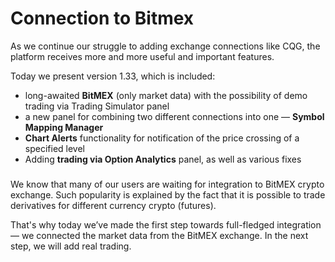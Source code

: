 # Connection to Bitmex

As we continue our struggle to adding exchange connections like CQG, the platform receives more and more useful and important features.

Today we present version 1.33, which is included:

* long-awaited **BitMEX** (only market data) with the possibility of demo trading via Trading Simulator panel
* a new panel for combining two different connections into one — **Symbol Mapping Manager**
* **Chart Alerts** functionality for notification of the price crossing of a specified level
* Adding **trading via Option Analytics** panel, as well as various fixes

### &#x20;<a href="#market-data-from-bitmex" id="market-data-from-bitmex"></a>

We know that many of our users are waiting for integration to BitMEX crypto exchange. Such popularity is explained by the fact that it is possible to trade derivatives for different currency crypto (futures).

That's why today we’ve made the first step towards full-fledged integration — we connected the market data from the BitMEX exchange. In the next step, we will add real trading.
